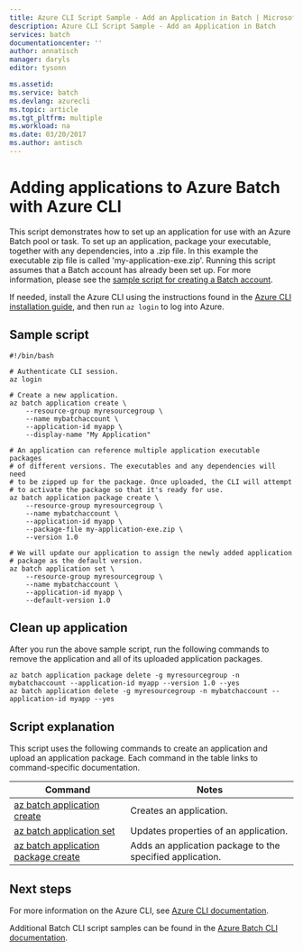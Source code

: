 ```yaml
---
title: Azure CLI Script Sample - Add an Application in Batch | Microsoft Docs
description: Azure CLI Script Sample - Add an Application in Batch
services: batch
documentationcenter: ''
author: annatisch
manager: daryls
editor: tysonn

ms.assetid:
ms.service: batch
ms.devlang: azurecli
ms.topic: article
ms.tgt_pltfrm: multiple
ms.workload: na
ms.date: 03/20/2017
ms.author: antisch
---
```


# Adding applications to Azure Batch with Azure CLI

This script demonstrates how to set up an application for use with an Azure Batch
pool or task. To set up an application, package your executable, together with any dependencies,
into a .zip file. In this example the executable zip file is called 'my-application-exe.zip'.
Running this script assumes that a Batch account has already been set up. For more information,
please see the [sample script for creating a Batch account](./batch-cli-sample-create-account.md).

If needed, install the Azure CLI using the instructions found in the [Azure CLI installation guide](https://docs.microsoft.com/cli/azure/install-azure-cli), 
and then run `az login` to log into Azure.

## Sample script

```azurecli
#!/bin/bash

# Authenticate CLI session.
az login

# Create a new application.
az batch application create \
    --resource-group myresourcegroup \
    --name mybatchaccount \
    --application-id myapp \
    --display-name "My Application"

# An application can reference multiple application executable packages
# of different versions. The executables and any dependencies will need
# to be zipped up for the package. Once uploaded, the CLI will attempt
# to activate the package so that it's ready for use.
az batch application package create \
    --resource-group myresourcegroup \
    --name mybatchaccount \
    --application-id myapp \
    --package-file my-application-exe.zip \
    --version 1.0

# We will update our application to assign the newly added application
# package as the default version.
az batch application set \
    --resource-group myresourcegroup \
    --name mybatchaccount \
    --application-id myapp \
    --default-version 1.0
```

## Clean up application

After you run the above sample script, run the following commands to remove the
application and all of its uploaded application packages.

```azurecli
az batch application package delete -g myresourcegroup -n mybatchaccount --application-id myapp --version 1.0 --yes
az batch application delete -g myresourcegroup -n mybatchaccount --application-id myapp --yes
```

## Script explanation

This script uses the following commands to create an application and upload an application package.
Each command in the table links to command-specific documentation.

| Command | Notes |
|---|---|
| [az batch application create](https://docs.microsoft.com/cli/azure/batch/application#create) | Creates an application.  |
| [az batch application set](https://docs.microsoft.com/cli/azure/batch/application#set) | Updates properties of an application.  |
| [az batch application package create](https://docs.microsoft.com/cli/azure/batch/application/package#create) | Adds an application package to the specified application.  |

## Next steps

For more information on the Azure CLI, see [Azure CLI documentation](https://docs.microsoft.com/cli/azure/overview).

Additional Batch CLI script samples can be found in the [Azure Batch CLI documentation](../batch-cli-samples.md).

